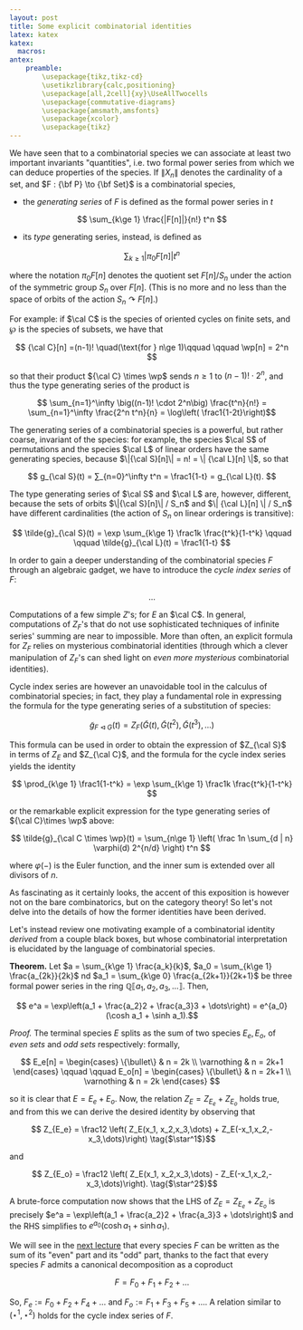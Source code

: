 ```yaml
---
layout: post
title: Some explicit combinatorial identities
latex: katex
katex:
  macros:
antex:
    preamble:
        \usepackage{tikz,tikz-cd}
        \usetikzlibrary{calc,positioning}
        \usepackage[all,2cell]{xy}\UseAllTwocells
        \usepackage{commutative-diagrams}
        \usepackage{amsmath,amsfonts}
        \usepackage{xcolor}
        \usepackage{tikz}
---
```


We have seen that to a combinatorial species we can associate at least two important invariants "quantities", i.e. two formal power series from which we can deduce properties of the species. If $\|X_n\|$ denotes the cardinality of a set, and $F : {\bf P} \to {\bf Set}$ is a combinatorial species,

- the *generating series* of $F$ is defined as the formal power series in $t$

$$ \sum_{k\ge 1} \frac{|F[n]|}{n!} t^n $$

- its *type* generating series, instead, is defined as

$$ \sum_{k\ge 1} |\pi_0 F[n]| t^n $$

where the notation $\pi_0 F[n]$ denotes the quotient set $F[n]/S_n$ under the action of the symmetric group $S_n$ over $F[n]$. (This is no more and no less than the space of orbits of the action $S_n \curvearrowright F[n]$.)

For example: if $\cal C$ is the species of oriented cycles on finite sets, and $\wp$ is the species of subsets, we have that

$$ {\cal C}[n] =(n-1)! \quad(\text{for } n\ge 1)\qquad \qquad \wp[n] = 2^n $$

so that their product ${\cal C} \times \wp$ sends $n\ge 1$ to $(n-1)! \cdot 2^n$, and thus the type generating series of the product is

$$ \sum_{n=1}^\infty \big((n-1)! \cdot 2^n\big) \frac{t^n}{n!} = \sum_{n=1}^\infty \frac{2^n t^n}{n} = \log\left( \frac1{1-2t}\right)$$

The generating series of a combinatorial species is a powerful, but rather coarse, invariant of the species: for example, the species $\cal S$ of permutations and the species $\cal L$ of linear orders have the same generating species, because $\|{\cal S}[n]\| = n! = \| {\cal L}[n] \|$, so that

$$ g_{\cal S}(t) = ∑_{n=0}^\infty t^n = \frac1{1-t} = g_{\cal L}(t). $$

The type generating series of $\cal S$ and $\cal L$ are, however, different, because the sets of orbits $\|{\cal S}[n]\| / S_n$ and $\| {\cal L}[n] \| / S_n$ have different cardinalities (the action of $S_n$ on linear orderings is transitive):

$$ \tilde{g}_{\cal S}(t) = \exp \sum_{k\ge 1} \frac1k \frac{t^k}{1-t^k} \qquad \qquad  \tilde{g}_{\cal L}(t) = \frac1{1-t} $$

In order to gain a deeper understanding of the combinatorial species $F$ through an algebraic gadget, we have to introduce the *cycle index series* of $F$:

$$ \dots $$

Computations of a few simple $Z$'s; for $E$ an $\cal C$. In general, computations of $Z_F$'s that do not use sophisticated techniques of infinite series' summing are near to impossible. More than often, an explicit formula for $Z_F$ relies on mysterious combinatorial identities (through which a clever manipulation of $Z_F$'s can shed light on *even more mysterious* combinatorial identities).

Cycle index series are however an unavoidable tool in the calculus of combinatorial species; in fact, they play a fundamental role in expressing the formula for the type generating series of a substitution of species:

$$ \tilde{g}_{F \triangleleft G}(t) = Z_F(\tilde G(t), \tilde G(t^2), \tilde G(t^3),\dots) $$

This formula can be used in order to obtain the expression of $Z_{\cal S}$ in terms of $Z_E$ and $Z_{\cal C}$, and the formula for the cycle index series yields the identity

$$ \prod_{k\ge 1} \frac1{1-t^k} = \exp \sum_{k\ge 1} \frac1k \frac{t^k}{1-t^k} $$

or the remarkable explicit expression for the type generating series of ${\cal C}\times \wp$ above:

$$ \tilde{g}_{\cal C \times \wp}(t) = \sum_{n\ge 1} \left( \frac 1n \sum_{d | n} \varphi(d) 2^{n/d} \right) t^n $$

where $\varphi(-)$ is the Euler function, and the inner sum is extended over all divisors of $n$.

As fascinating as it certainly looks, the accent of this exposition is however not on the bare combinatorics, but on the category theory! So let's not delve into the details of how the former identities have been derived.

Let's instead review one motivating example of a combinatorial identity *derived* from a couple black boxes, but whose combinatorial interpretation is elucidated by the language of combinatorial species.

**Theorem.** Let $a = \sum_{k\ge 1} \frac{a_k}{k}$, $a_0 = \sum_{k\ge 1} \frac{a_{2k}}{2k}$ nd $a_1 = \sum_{k\ge 0} \frac{a_{2k+1}}{2k+1}$ be three formal power series in the ring $\mathbb{Q}\llbracket a_1, a_2, a_3,\dots\rrbracket$. Then,

$$ e^a = \exp\left(a_1 + \frac{a_2}2 + \frac{a_3}3 + \dots\right) = e^{a_0}(\cosh a_1 + \sinh a_1).$$

*Proof.* The terminal species $E$ splits as the sum of two species $E_e, E_o$, of *even sets* and *odd sets* respectively: formally,

$$ E_e[n] = \begin{cases} \{\bullet\} & n = 2k \\ \varnothing & n = 2k+1 \end{cases} \qquad \qquad
E_o[n] = \begin{cases} \{\bullet\} & n = 2k+1 \\ \varnothing & n = 2k \end{cases} $$

so it is clear that $E = E_e + E_o$. Now, the relation $Z_E = Z_{E_e} + Z_{E_o}$ holds true, and from this we can derive the desired identity by observing that

$$ Z_{E_e} = \frac12 \left( Z_E(x_1, x_2,x_3,\dots) + Z_E(-x_1,x_2,-x_3,\dots)\right) \tag{$\star^1$}$$

and

$$ Z_{E_o} = \frac12 \left( Z_E(x_1, x_2,x_3,\dots) - Z_E(-x_1,x_2,-x_3,\dots)\right). \tag{$\star^2$}$$

A brute-force computation now shows that the LHS of $Z_E = Z_{E_e} + Z_{E_o}$ is precisely $e^a = \exp\left(a_1 + \frac{a_2}2 + \frac{a_3}3 + \dots\right)$ and the RHS simplifies to $e^{a_0}(\cosh a_1 + \sinh a_1)$.

We will see in the [next lecture]() that every species $F$ can be written as the sum of its "even" part and its "odd" part, thanks to the fact that every species $F$ admits a canonical decomposition as a coproduct

$$ F = F_0 + F_1 + F_2 + \dots $$

So, $F_e := F_0 + F_2 + F_4 +\dots$ and $F_o := F_1 + F_3 + F_5 + \dots$. A relation similar to $(\star^1, \star^2)$ holds for the cycle index series of $F$.